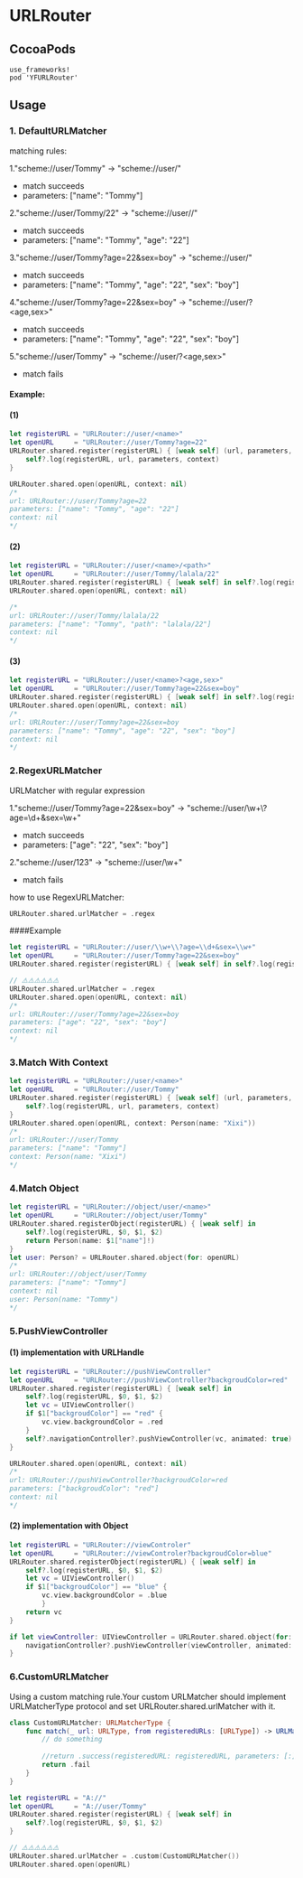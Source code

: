 # URLRouter

## CocoaPods

```
use_frameworks!
pod 'YFURLRouter'
```

## Usage

### 1. DefaultURLMatcher

matching rules:

1."scheme://user/Tommy"  ->  "scheme://user/<name>"
* match succeeds
* parameters: ["name": "Tommy"]

2."scheme://user/Tommy/22"  ->  "scheme://user/<name>/<age>"
* match succeeds
* parameters: ["name": "Tommy", "age": "22"]

3."scheme://user/Tommy?age=22&sex=boy"  ->  "scheme://user/<name>"
* match succeeds
* parameters: ["name": "Tommy", "age": "22", "sex": "boy"]

4."scheme://user/Tommy?age=22&sex=boy"  ->  "scheme://user/<name>?<age,sex>"
* match succeeds
* parameters: ["name": "Tommy", "age": "22", "sex": "boy"]

5."scheme://user/Tommy"  ->  "scheme://user/<name>?<age,sex>"
* match fails

#### Example:
#### (1)
```swift
let registerURL = "URLRouter://user/<name>"
let openURL     = "URLRouter://user/Tommy?age=22"
URLRouter.shared.register(registerURL) { [weak self] (url, parameters, context) in
    self?.log(registerURL, url, parameters, context)
}

URLRouter.shared.open(openURL, context: nil)
/*
url: URLRouter://user/Tommy?age=22
parameters: ["name": "Tommy", "age": "22"]
context: nil
*/
```

#### (2)
```swift
let registerURL = "URLRouter://user/<name>/<path>"
let openURL     = "URLRouter://user/Tommy/lalala/22"
URLRouter.shared.register(registerURL) { [weak self] in self?.log(registerURL, $0, $1, $2) }
URLRouter.shared.open(openURL, context: nil)

/*
url: URLRouter://user/Tommy/lalala/22
parameters: ["name": "Tommy", "path": "lalala/22"]
context: nil
*/
```
#### (3)
```swift
let registerURL = "URLRouter://user/<name>?<age,sex>"
let openURL     = "URLRouter://user/Tommy?age=22&sex=boy"
URLRouter.shared.register(registerURL) { [weak self] in self?.log(registerURL, $0, $1, $2) }
URLRouter.shared.open(openURL, context: nil)
/*
url: URLRouter://user/Tommy?age=22&sex=boy
parameters: ["name": "Tommy", "age": "22", "sex": "boy"]
context: nil
*/
```

### 2.RegexURLMatcher
URLMatcher with regular expression

1."scheme://user/Tommy?age=22&sex=boy"  ->  "scheme://user/\\w+\\?age=\\d+&sex=\\w+"
* match succeeds
* parameters: ["age": "22", "sex": "boy"]

2."scheme://user/123"  ->  "scheme://user/\\w+"
* match fails

how to use RegexURLMatcher:
```swift
URLRouter.shared.urlMatcher = .regex
```

####Example

```swift
let registerURL = "URLRouter://user/\\w+\\?age=\\d+&sex=\\w+"
let openURL     = "URLRouter://user/Tommy?age=22&sex=boy"
URLRouter.shared.register(registerURL) { [weak self] in self?.log(registerURL, $0, $1, $2) }

// ⚠️⚠️⚠️⚠️⚠️⚠️
URLRouter.shared.urlMatcher = .regex
URLRouter.shared.open(openURL, context: nil)
/*
url: URLRouter://user/Tommy?age=22&sex=boy
parameters: ["age": "22", "sex": "boy"]
context: nil
*/
```

### 3.Match With Context
```swift
let registerURL = "URLRouter://user/<name>"
let openURL     = "URLRouter://user/Tommy"
URLRouter.shared.register(registerURL) { [weak self] (url, parameters, context) in
    self?.log(registerURL, url, parameters, context)
}
URLRouter.shared.open(openURL, context: Person(name: "Xixi"))
/*
url: URLRouter://user/Tommy
parameters: ["name": "Tommy"]
context: Person(name: "Xixi")
*/
```
###  4.Match Object

```swift
let registerURL = "URLRouter://object/user/<name>"
let openURL     = "URLRouter://object/user/Tommy"
URLRouter.shared.registerObject(registerURL) { [weak self] in
    self?.log(registerURL, $0, $1, $2)
    return Person(name: $1["name"]!)
}
let user: Person? = URLRouter.shared.object(for: openURL)
/*
url: URLRouter://object/user/Tommy
parameters: ["name": "Tommy"]
context: nil
user: Person(name: "Tommy")
*/
```

### 5.PushViewController

#### (1) implementation with URLHandle
```swift
let registerURL = "URLRouter://pushViewController"
let openURL     = "URLRouter://pushViewController?backgroudColor=red"
URLRouter.shared.register(registerURL) { [weak self] in
    self?.log(registerURL, $0, $1, $2)
    let vc = UIViewController()
    if $1["backgroudColor"] == "red" {
        vc.view.backgroundColor = .red
    }
    self?.navigationController?.pushViewController(vc, animated: true)
}

URLRouter.shared.open(openURL, context: nil)
/*
url: URLRouter://pushViewController?backgroudColor=red
parameters: ["backgroudColor": "red"]
context: nil
*/
```

#### (2) implementation with Object
```swift
let registerURL = "URLRouter://viewControler"
let openURL     = "URLRouter://viewControler?backgroudColor=blue"
URLRouter.shared.registerObject(registerURL) { [weak self] in
    self?.log(registerURL, $0, $1, $2)
    let vc = UIViewController()
    if $1["backgroudColor"] == "blue" {
        vc.view.backgroundColor = .blue
        }
    return vc
}

if let viewController: UIViewController = URLRouter.shared.object(for: openURL) {
    navigationController?.pushViewController(viewController, animated: true)
}
```

### 6.CustomURLMatcher
Using a custom matching rule.Your custom URLMatcher should implement URLMatcherType protocol and set URLRouter.shared.urlMatcher with it.
```swift
class CustomURLMatcher: URLMatcherType {
    func match(_ url: URLType, from registeredURLs: [URLType]) -> URLMatchResult {
        // do something
        
        //return .success(registeredURL: registeredURL, parameters: [:])
        return .fail
    }
}
```

```swift
let registerURL = "A://"
let openURL     = "A://user/Tommy"
URLRouter.shared.register(registerURL) { [weak self] in
    self?.log(registerURL, $0, $1, $2)
}

// ⚠️⚠️⚠️⚠️⚠️⚠️
URLRouter.shared.urlMatcher = .custom(CustomURLMatcher())
URLRouter.shared.open(openURL)
```
